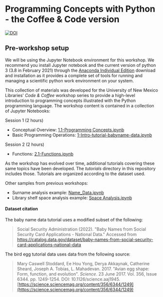 # Programming Concepts with Python - the Coffee & Code version

[![DOI](https://zenodo.org/badge/93531540.svg)](https://zenodo.org/badge/latestdoi/93531540)

## Pre-workshop setup

We will be using the Jupyter Notebook environment for this workshop. We recommend you install Jupyter notebook and the current version of python 3 (3.8 in February 2021) through the [Anaconda Individual Edition](https://www.anaconda.com/products/distribution) download and installation as it provides a complete set of tools for running and managing a scientific python work environment on your system.

This collection of materials was developed for the University of New Mexico Libraries' *Code & Coffee* workshop series
to provide a high-level introduction to programming concepts illustrated with the Python programming language. The
workshop content is contained in a collection of Jupyter Notebooks:

Session 1 (2 hours)

* Conceptual Overview: [1.1-Programming Concepts.ipynb](https://github.com/unmrds/cc-python/blob/master/1.1-Programming%20Concepts.ipynb)
* Basic Programming Operations: [1-Intro-tutorial-babyname-data.ipynb](https://github.com/unmrds/cc-python/blob/master/tutorials/beowulf_babynames/1-Intro-tutorial-babyname-data.ipynb)

Session 2 (2 hours)

* Functions: [2.1-Functions.ipynb](https://github.com/unmrds/cc-python/blob/master/tutorials/bird_eggs/2.1-Functions.ipynb)

As the workshop has evolved over time, additional tutorials covering these same topics have been developed. The _tutorials_ directory in this repository includes those. Tutorials are organized according to the dataset used.

Other samples from previous workshops:

* Surname analysis example: [Name_Data.ipynb](https://github.com/unmrds/cc-python/blob/master/tutorials/census_surnames/Name_Data.ipynb)
* Library shelf space analysis example: [Space Analysis.ipynb](https://github.com/unmrds/cc-python/blob/master/tutorials/shelf_space/Space%20Analysis%20.ipynb)

#### Dataset citation

The baby name data tutorial uses a modified subset of the following:

> Social Security Administration (2022). "Baby Names from Social Security Card Applications - National Data." Accessed from <https://catalog.data.gov/dataset/baby-names-from-social-security-card-applications-national-data>

The bird egg tutorial data uses data from the following source:

> Mary Caswell Stoddard, Ee Hou Yong, Derya Akkaynak, Catherine Sheard, Joseph A. Tobias, L. Mahadevan. 2017. "Avian egg shape: Form, function, and evolution". *Science*. 23 June 2017. Vol. 356, Issue 6344. pp. 1249-1254. DOI: 10.1126/science.aaj1945. [https://science.sciencemag.org/content/356/6344/1249](https://science.sciencemag.org/content/356/6344/1249)
